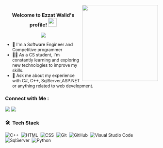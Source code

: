 

<img width="250" align="right" src="https://c.tenor.com/_DOBjnGspYAAAAAM/code-coding.gif">
<h3 align="center">
  Welcome to Ezzat Walid's profile!
  <img src="https://media.giphy.com/media/hvRJCLFzcasrR4ia7z/giphy.gif" width="28">
</h3>

<!-- Typing SVG by DenverCoder1 - https://github.com/DenverCoder1/readme-typing-svg -->
<p align="center">
  <a href="https://github.com/DenverCoder1/readme-typing-svg"><img src="https://readme-typing-svg.herokuapp.com/?lines=Back-End%20developer;Always%20learning%20new%20things&font=Fira%20Code&center=true&width=440&height=45&color=f75c7e&vCenter=true&size=22"></a>
</p> 

- 🏢 I'm a Software Engineer and Competitive programmer
- 👨‍💻 As a CS student, I'm constantly learning and exploring new technologies to improve my skills.
- 💬 Ask me about my experience with C#, C++, SqlServer,ASP.NET or anything related to web development.



### Connect with Me :

<a href="https://linkedin.com/in/ezzat-walid-8920262a5/" target="_blank"><img src="https://img.shields.io/badge/-linkedin-0077B5?style=for-the-badge&logo=Linkedin&logoColor=white"/></a>
<a href="https://codeforces.com/profile/Zoz" target="_blank"><img src="https://img.shields.io/badge/-codeforces-0077B5?style=for-the-badge&logo=codeforces&logoColor=black"/></a>


### 🛠 &nbsp;Tech Stack
![C++](https://img.shields.io/badge/-c++-05122A?style=flat&logo=cpp)&nbsp;
![HTML](https://img.shields.io/badge/-HTML-05122A?style=flat&logo=HTML5)&nbsp;
![CSS](https://img.shields.io/badge/-CSS-05122A?style=flat&logo=CSS3&logoColor=1572B6)&nbsp;
![Git](https://img.shields.io/badge/-Git-05122A?style=flat&logo=git)&nbsp;
![GitHub](https://img.shields.io/badge/-GitHub-05122A?style=flat&logo=github)&nbsp;
![Visual Studio Code](https://img.shields.io/badge/-Visual%20Studio%20Code-05122A?style=flat&logo=visual-studio-code&logoColor=007ACC)&nbsp;
![SqlServer](https://img.shields.io/badge/-SqlServer-05122A?style=flat&logo=SQLserver)&nbsp;
![Python](https://img.shields.io/badge/-Python%20-05122A?style=flat&logo=python)&nbsp;





